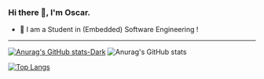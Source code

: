 ### Hi there 👋, I'm Oscar.

- 🔭 I am a Student in (Embedded) Software Engineering !

----

[![Anurag's GitHub stats-Dark](https://github-readme-stats.vercel.app/api?username=Ra5c0&show_icons=true&theme=dark#gh-dark-mode-only)](https://github.com/anuraghazra/github-readme-stats#gh-dark-mode-only)
![Anurag's GitHub stats](https://github-readme-stats.vercel.app/api?username=Ra5c0&count_private=true&show_icons=true&theme=shades-of-purple)

[![Top Langs](https://github-readme-stats.vercel.app/api/top-langs/?username=Ra5c0&layout=compact&theme=shades-of-purple&langs_count=10)](https://github.com/anuraghazra/github-readme-stats)

